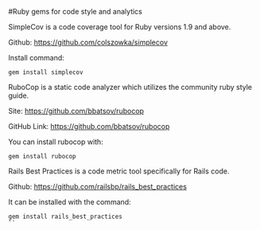 #Ruby gems for code style and analytics

SimpleCov is a code coverage tool for Ruby versions 1.9 and above.

Github: https://github.com/colszowka/simplecov

Install command:
```
gem install simplecov
```

RuboCop is a static code analyzer which utilizes the community ruby style guide.

Site: https://github.com/bbatsov/rubocop

GitHub Link: https://github.com/bbatsov/rubocop

You can install rubocop with:
```
gem install rubocop
```

Rails Best Practices is a code metric tool specifically for Rails code. 

Github: https://github.com/railsbp/rails_best_practices

It can be installed with the command:
```
gem install rails_best_practices
``